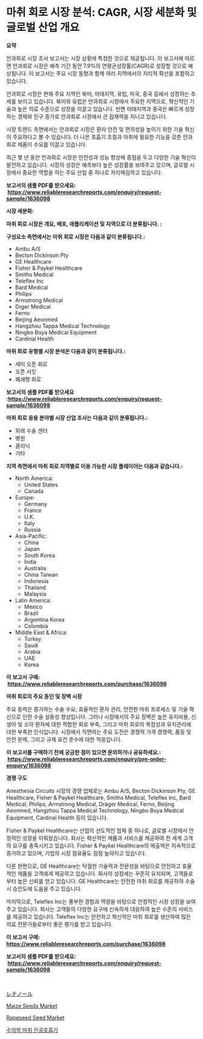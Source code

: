 <p><h1>마취 회로 시장 분석: CAGR, 시장 세분화 및 글로벌 산업 개요</h1></p><p><strong>요약</strong></p>
<p><p>안과회로 시장 조사 보고서는 시장 상황에 특정한 것으로 제공됩니다. 이 보고서에 따르면 안과회로 시장은 예측 기간 동안 7.9%의 연평균성장률(CAGR)로 성장할 것으로 예상됩니다. 이 보고서는 주요 시장 동향과 함께 여러 지역에서의 지리적 확산을 포함하고 있습니다.</p><p>안과회로 시장은 현재 주요 지역인 북미, 아태지역, 유럽, 미국, 중국 등에서 성장하는 추세를 보이고 있습니다. 북미와 유럽은 안과회로 시장에서 주요한 지역으로, 혁신적인 기술과 높은 의료 수준으로 성장을 이끌고 있습니다. 반면 아태지역과 중국은 빠르게 성장하는 경제와 인구 증가로 안과회로 시장에서 큰 잠재력을 지니고 있습니다.</p><p>시장 트렌드 측면에서는 안과회로 시장은 환자 안전 및 편의성을 높이기 위한 기술 혁신이 주요하다고 볼 수 있습니다. 더 나은 호흡기 조절과 마취에 필요한 기능을 갖춘 안과회로 제품이 수요를 이끌고 있습니다.</p><p>최근 몇 년 동안 안과회로 시장은 안전성과 성능 향상에 중점을 두고 다양한 기술 혁신이 발전하고 있습니다. 시장의 성장은 예측보다 높은 성장률을 보여주고 있으며, 글로벌 시장에서 중요한 역할을 하는 주요 산업 중 하나로 자리매김하고 있습니다.</p></p>
<p><strong>보고서의 샘플 PDF를 받으세요: &nbsp;<a href="https://www.reliableresearchreports.com/enquiry/request-sample/1636098">https://www.reliableresearchreports.com/enquiry/request-sample/1636098</a></strong></p>
<p><strong>시장 세분화:</strong></p>
<p><strong> 마취 회로 시장은 개요, 배포, 애플리케이션 및 지역으로 더 분류됩니다. :</strong></p>
<p><strong>구성요소 측면에서는 마취 회로 시장은 다음과 같이 분류됩니다.:</strong></p>
<p><ul><li>Ambu A/S</li><li>Becton Dickinson Pty</li><li>GE Healthcare</li><li>Fisher & Paykel Healthcare</li><li>Smiths Medical</li><li>Teleflex Inc</li><li>Bard Medical</li><li>Philips</li><li>Armstrong Medical</li><li>Drger Medical</li><li>Ferno</li><li>Beijing Aeonmed</li><li>Hangzhou Tappa Medical Technology</li><li>Ningbo Boya Medical Equipment</li><li>Cardinal Health</li></ul></p>
<p><strong> 마취 회로 유형별 시장 분석은 다음과 같이 분류됩니다.:</strong></p>
<p><ul><li>세미 오픈 회로</li><li>오픈 서킷</li><li>폐쇄형 회로</li></ul></p>
<p><strong>보고서의 샘플 PDF를 받으세요 :<a href="https://www.reliableresearchreports.com/enquiry/request-sample/1636098">https://www.reliableresearchreports.com/enquiry/request-sample/1636098</a></strong></p>
<p><strong> 마취 회로 응용 분야별 시장 산업 조사는 다음과 같이 분류됩니다.:</strong></p>
<p><ul><li>외래 수술 센터</li><li>병원</li><li>클리닉</li><li>기타</li></ul></p>
<p><strong>지역 측면에서 마취 회로 지역별로 이용 가능한 시장 플레이어는 다음과 같습니다.:</strong></p>
<p><ul>
    <li>
        North America:
        <ul>
            <li>United States</li>
            <li>Canada</li>
        </ul>
    </li>
    <li>
        Europe:
        <ul>
            <li>Germany</li>
            <li>France</li>
            <li>U.K.</li>
            <li>Italy</li>
            <li>Russia</li>
        </ul>
    </li>
    <li>
        Asia-Pacific:
        <ul>
            <li>China</li>
            <li>Japan</li>
            <li>South Korea</li>
            <li>India</li>
            <li>Australia</li>
            <li>China Taiwan</li>
            <li>Indonesia</li>
            <li>Thailand</li>
            <li>Malaysia</li>
        </ul>
    </li>
    <li>
        Latin America:
        <ul>
            <li>Mexico</li>
            <li>Brazil</li>
            <li>Argentina Korea</li>
            <li>Colombia</li>
        </ul>
    </li>
    <li>
        Middle East & Africa:
        <ul>
            <li>Turkey</li>
            <li>Saudi</li>
            <li>Arabia</li>
            <li>UAE</li>
            <li>Korea</li>
        </ul>
    </li>
    </ul></p>
<p><strong>이 보고서 구매: &nbsp;<a href="https://www.reliableresearchreports.com/purchase/1636098">https://www.reliableresearchreports.com/purchase/1636098</a></strong></p>
<p><strong>마취 회로의 주요 동인 및 장벽 시장</strong></p>
<p><p>주요 동력은 증가하는 수술 수요, 효율적인 환자 관리, 안전한 마취 프로세스 및 기술 혁신으로 인한 수술 실용성 향상입니다. 그러나 시장에서의 주요 장벽은 높은 유지비용, 신생아 및 소아 환자에 대한 적합한 회로 부족, 그리고 마취 회로의 복잡성과 유지관리에 대한 부족한 인식입니다. 시장에서 직면하는 주요 도전은 경쟁적 가격 경쟁력, 품질 및 안전 문제, 그리고 규제 요건 준수에 대한 적응입니다.</p></p>
<p><strong>이 보고서를 구매하기 전에 궁금한 점이 있으면 문의하거나 공유하세요.: &nbsp;<a href="https://www.reliableresearchreports.com/enquiry/pre-order-enquiry/1636098">https://www.reliableresearchreports.com/enquiry/pre-order-enquiry/1636098</a></strong></p>
<p><strong>경쟁 구도</strong></p>
<p><p>Anesthesia Circuits 시장의 경쟁 업체로는 Ambu A/S, Becton Dickinson Pty, GE Healthcare, Fisher & Paykel Healthcare, Smiths Medical, Teleflex Inc, Bard Medical, Philips, Armstrong Medical, Dräger Medical, Ferno, Beijing Aeonmed, Hangzhou Tappa Medical Technology, Ningbo Boya Medical Equipment, Cardinal Health 등이 있습니다. </p><p>Fisher & Paykel Healthcare는 산업의 선도적인 업체 중 하나로, 글로벌 시장에서 안정적인 성장을 이뤄왔습니다. 회사는 혁신적인 제품과 서비스를 제공하여 전 세계 고객의 요구를 충족시키고 있습니다. Fisher & Paykel Healthcare의 매출액은 지속적으로 증가하고 있으며, 기업의 시장 점유율도 점점 높아지고 있습니다.</p><p>다른 한편으로, GE Healthcare는 탁월한 기술력과 전문성을 바탕으로 안전하고 효율적인 제품을 고객에게 제공하고 있습니다. 회사의 성장세는 꾸준히 유지되며, 고객들로부터 높은 신뢰를 얻고 있습니다. GE Healthcare는 안전한 마취 회로를 제공하여 수술 시 승인도에 도움을 주고 있습니다.</p><p>마지막으로, Teleflex Inc는 풍부한 경험과 역량을 바탕으로 안정적인 시장 성장을 보여주고 있습니다. 회사는 고객들의 다양한 요구에 신속하게 대응하여 높은 수준의 서비스를 제공하고 있습니다. Teleflex Inc는 안전하고 혁신적인 마취 회로를 생산하여 많은 의료 전문가들로부터 좋은 평가를 받고 있습니다.</p></p>
<p><strong>이 보고서 구매: &nbsp; <a href="https://www.reliableresearchreports.com/purchase/1636098">https://www.reliableresearchreports.com/purchase/1636098</a></strong></p>
<p><strong>보고서의 샘플 PDF를 받으세요: &nbsp;<a href="https://www.reliableresearchreports.com/enquiry/request-sample/1636098">https://www.reliableresearchreports.com/enquiry/request-sample/1636098</a></strong><strong></strong></p>
<p>&nbsp;</p>
<p><p><a href="https://medium.com/@charm854/%E3%83%AC%E3%83%81%E3%83%8E%E3%83%BC%E3%83%AB%E5%B8%82%E5%A0%B4%E3%81%AE%E8%A6%8F%E6%A8%A1-cagr-%E5%82%BE%E5%90%91-2024-2030-fdab19a0f7aa">レチノール</a></p><p><a href="https://issuu.com/reportprime-2/docs/maize-seeds-market-size-2030.pptx">Maize Seeds Market</a></p><p><a href="https://issuu.com/reportprime-2/docs/rapeseed-seed-market-size-2030.pptx">Rapeseed Seed Market</a></p><p><a href="https://github.com/TobyKub4685/Market-Research-Report-List-1/blob/main/57448137618.md">수의학 마취 인공호흡기</a></p></p>